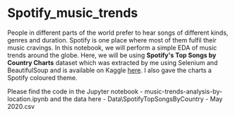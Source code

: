 # Spotify_music_trends

People in different parts of the world prefer to hear songs of different kinds, genres and duration. Spotify is one place where most of them fulfil their music cravings. In this notebook, we will perform a simple EDA of music trends around the globe. Here, we will be using <b>Spotify's Top Songs by Country Charts</b> dataset which was extracted by me using Selenium and BeautifulSoup and is available on Kaggle <a href="https://www.kaggle.com/hkapoor/spotify-top-songs-by-country-may-2020">here</a>. I also gave the charts a Spotify coloured theme.


Please find the code in the Jupyter notebook - music-trends-analysis-by-location.ipynb
and the data here - Data\SpotifyTopSongsByCountry - May 2020.csv
